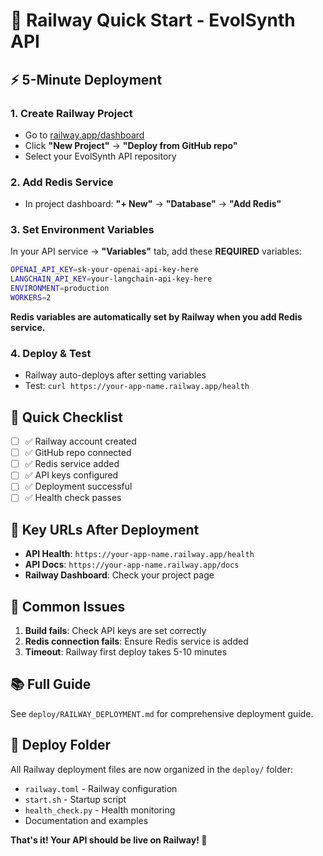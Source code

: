 # 🚄 Railway Quick Start - EvolSynth API

## ⚡ 5-Minute Deployment

### 1. Create Railway Project
- Go to [railway.app/dashboard](https://railway.app/dashboard)
- Click **"New Project"** → **"Deploy from GitHub repo"**
- Select your EvolSynth API repository

### 2. Add Redis Service
- In project dashboard: **"+ New"** → **"Database"** → **"Add Redis"**

### 3. Set Environment Variables
In your API service → **"Variables"** tab, add these **REQUIRED** variables:

```bash
OPENAI_API_KEY=sk-your-openai-api-key-here
LANGCHAIN_API_KEY=your-langchain-api-key-here
ENVIRONMENT=production
WORKERS=2
```

**Redis variables are automatically set by Railway when you add Redis service.**

### 4. Deploy & Test
- Railway auto-deploys after setting variables
- Test: `curl https://your-app-name.railway.app/health`

## 🎯 Quick Checklist

- [ ] ✅ Railway account created
- [ ] ✅ GitHub repo connected
- [ ] ✅ Redis service added  
- [ ] ✅ API keys configured
- [ ] ✅ Deployment successful
- [ ] ✅ Health check passes

## 🔗 Key URLs After Deployment
- **API Health**: `https://your-app-name.railway.app/health`
- **API Docs**: `https://your-app-name.railway.app/docs`
- **Railway Dashboard**: Check your project page

## 🚨 Common Issues
1. **Build fails**: Check API keys are set correctly
2. **Redis connection fails**: Ensure Redis service is added
3. **Timeout**: Railway first deploy takes 5-10 minutes

## 📚 Full Guide
See `deploy/RAILWAY_DEPLOYMENT.md` for comprehensive deployment guide.

## 📁 Deploy Folder
All Railway deployment files are now organized in the `deploy/` folder:
- `railway.toml` - Railway configuration  
- `start.sh` - Startup script
- `health_check.py` - Health monitoring
- Documentation and examples

**That's it! Your API should be live on Railway! 🎉** 